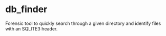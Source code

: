 # db_finder
Forensic tool to quickly search through a given directory and identify files with an SQLITE3 header.
